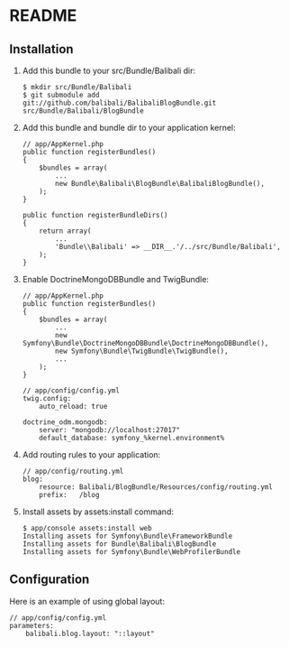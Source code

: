 README
======

Installation
------------

1.  Add this bundle to your src/Bundle/Balibali dir:

        $ mkdir src/Bundle/Balibali
        $ git submodule add git://github.com/balibali/BalibaliBlogBundle.git src/Bundle/Balibali/BlogBundle

2.  Add this bundle and bundle dir to your application kernel:

        // app/AppKernel.php
        public function registerBundles()
        {
            $bundles = array(
                ...
                new Bundle\Balibali\BlogBundle\BalibaliBlogBundle(),
            );
        }

        public function registerBundleDirs()
        {
            return array(
                ...
                'Bundle\\Balibali' => __DIR__.'/../src/Bundle/Balibali',
            );
        }

3.  Enable DoctrineMongoDBBundle and TwigBundle:

        // app/AppKernel.php
        public function registerBundles()
        {
            $bundles = array(
                ...
                new Symfony\Bundle\DoctrineMongoDBBundle\DoctrineMongoDBBundle(),
                new Symfony\Bundle\TwigBundle\TwigBundle(),
                ...
            );
        }

        // app/config/config.yml
        twig.config:
            auto_reload: true

        doctrine_odm.mongodb:
            server: "mongodb://localhost:27017"
            default_database: symfony_%kernel.environment%

4.  Add routing rules to your application:

        // app/config/routing.yml
        blog:
            resource: Balibali/BlogBundle/Resources/config/routing.yml
            prefix:   /blog

5.  Install assets by assets:install command:

        $ app/console assets:install web
        Installing assets for Symfony\Bundle\FrameworkBundle
        Installing assets for Bundle\Balibali\BlogBundle
        Installing assets for Symfony\Bundle\WebProfilerBundle


Configuration
-------------

Here is an example of using global layout:

    // app/config/config.yml
    parameters:
        balibali.blog.layout: "::layout"
